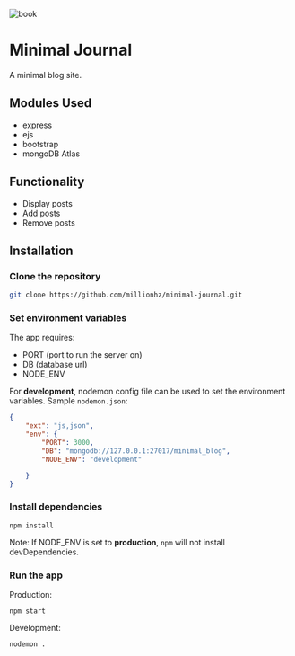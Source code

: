 ![book](./public/images/favicon.ico)
# Minimal Journal

A minimal blog site.

## Modules Used

- express
- ejs
- bootstrap
- mongoDB Atlas

## Functionality

- Display posts
- Add posts
- Remove posts

## Installation

### Clone the repository

```bash
git clone https://github.com/millionhz/minimal-journal.git
```

### Set environment variables

The app requires:
- PORT (port to run the server on)
- DB (database url)
- NODE_ENV

For **development**, nodemon config file can be used to set the environment variables.
Sample `nodemon.json`:

```json
{
    "ext": "js,json",
    "env": {
        "PORT": 3000,
        "DB": "mongodb://127.0.0.1:27017/minimal_blog",
        "NODE_ENV": "development"

    }
}
```

### Install dependencies

```
npm install
```

Note: If NODE_ENV is set to **production**, `npm` will not install devDependencies.

### Run the app

Production:
```
npm start
```

Development:
```
nodemon .
```